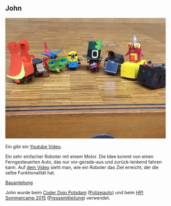 John
----

![See the versions for pictures.](versions/john&#32;v0.4.1.jpg)

Ein gibt ein [Youtube Video](https://www.youtube.com/watch?v=KsPsh_-MPLM). 

Ein sehr einfacher Roboter mit einem Motor.
Die Idee kommt von einen Ferngesteuerten Auto, das nur vor-gerade-aus und zurück-lenkend fahren kann.
Auf [dem Video](http://www.youtube.com/watch?v=kYLdbn5RwS8) sieht man, wie ein Roboter das Ziel erreicht, der die selbe Funktionalität hat.

[Bauanleitung](bauanleitung)

John wurde beim [Coder Dojo Potsdam](https://github.com/CoderDojoPotsdam/material/tree/master/roboter#roboter) ([Polizeiauto](https://github.com/CoderDojoPotsdam/projects/tree/135dd3912bdfdeb4d7d79207e5b88058e8febbb7/Arduino/Polizei_auto)) und beim [HPI Sommercamp 2015](http://hpi.de/veranstaltungen/schuelerveranstaltungen/2015/hpi-sommercamp-2015.html) ([Pressemitteilung](https://idw-online.de/de/news635705)) verwendet.
